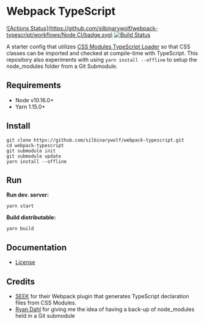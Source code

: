 # Webpack TypeScript

[![Actions Status](https://github.com/silbinarywolf/webpack-typescript/workflows/Node CI/badge.svg)](https://github.com/silbinarywolf/webpack-typescript/actions)
[![Build Status](https://travis-ci.org/silbinarywolf/webpack-typescript.svg?branch=master)](https://travis-ci.org/silbinarywolf/webpack-typescript)

A starter config that utilizes [CSS Modules TypeScript Loader](https://github.com/seek-oss/css-modules-typescript-loader) so that CSS classes can be imported and checked at compile-time with TypeScript. This repository also experiments with using `yarn install --offline` to setup the node_modules folder from a Git Submodule.

## Requirements

* Node v10.16.0+
* Yarn 1.15.0+

## Install

```
git clone https://github.com/silbinarywolf/webpack-typescript.git
cd webpack-typescript
git submodule init
git submodule update
yarn install --offline
```

## Run

**Run dev. server:**
```
yarn start
```

**Build distributable:**
```
yarn build
```

## Documentation

* [License](LICENSE.md)

## Credits

* [SEEK](https://github.com/seek-oss/css-modules-typescript-loader) for their Webpack plugin that generates TypeScript declaration files from CSS Modules.
* [Ryan Dahl](https://github.com/denoland/deno) for giving me the idea of having a back-up of node_modules held in a Git submodule
